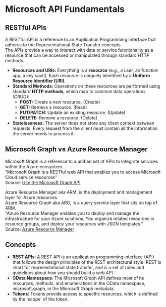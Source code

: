 # Microsoft API Fundamentals

## RESTful APIs
A RESTful API is a reference to an Application Programming Interface that adheres to the Representational State Transfer concepts.  
The APIs provide a way to interact with data or service functionality as a resource that can be accessed or manipulated through standard HTTP methods.

- **Resources and URIs:** Everything is a **resource** (e.g., a user, an function app, a key vault). Each resource is uniquely identified by a **Uniform Resource Identifier (URI)**.
- **Standard Methods:** Operations on these resources are performed using standard **HTTP methods**, which map to common data operations (CRUD):
    - **POST:** Create a new resource. (Create)
    - **GET:** Retrieve a resource. (Read)
    - **PUT/PATCH:** Update an existing resource. (Update)
    - **DELETE:** Remove a resource. (Delete)
- **Statelessness:** The server does not store any client context between requests. Every request from the client must contain all the information the server needs to process it.

## Microsoft Graph vs Azure Resource Manager
Microsoft Graph is a reference to a unified set of APIs to integrate services within the Azure ecosystem.  
"Microsoft Graph is a RESTful web API that enables you to access Microsoft Cloud service resources"  
Source: [Use the Microsoft Graph API](https://learn.microsoft.com/en-us/graph/use-the-api)

Azure Resource Manager aka ARM, is the deployment and management layer for Azure resources.  
Azure Resource Graph aka ARG, is a query service layer that sits on top of ARM.  
"Azure Resource Manager enables you to deploy and manage the infrastructure for your Azure solutions. You organize related resources in resource groups, and deploy your resources with JSON templates."  
Source: [Azure Resource Manager](https://learn.microsoft.com/en-us/rest/api/resources/)

## Concepts
- **REST APIs**: A REST API is an application programming interface (API) that follows the design principles of the REST architectural style. REST is short for representational state transfer, and is a set of rules and guidelines about how you should build a web API.
- **OData Namespace**: The Microsoft Graph API defines most of its resources, methods, and enumerations in the OData namespace, microsoft.graph, in the Microsoft Graph metadata. 
- **Tokens**: Tokens provide access to specific resources, which is defined by the 'scope' of the token.

